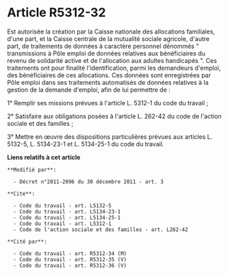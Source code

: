 # Article R5312-32

Est autorisée la création par la Caisse nationale des allocations familiales, d'une part, et la Caisse centrale de la
mutualité sociale agricole, d'autre part, de traitements de données à caractère personnel dénommés " transmissions à Pôle
emploi de données relatives aux bénéficiaires du revenu de solidarité active et de l'allocation aux adultes handicapés ". Ces
traitements ont pour finalité l'identification, parmi les demandeurs d'emploi, des bénéficiaires de ces allocations. Ces
données sont enregistrées par Pôle emploi dans ses traitements automatisés de données relatives à la gestion de la demande
d'emploi, afin de lui permettre de : 

1° Remplir ses missions prévues à l'article L. 5312-1 du code du travail ; 

2° Satisfaire aux obligations posées à l'article L. 262-42 du code de l'action sociale et des familles ; 

3° Mettre en œuvre des dispositions particulières prévues aux articles L. 5132-5, L. 5134-23-1  et L. 5134-25-1 du code du
travail.

**Liens relatifs à cet article**

	**Modifié par**:

	  - Décret n°2011-2096 du 30 décembre 2011 - art. 3

	**Cite**:

	  - Code du travail - art. L5132-5
	  - Code du travail - art. L5134-23-1
	  - Code du travail - art. L5134-25-1
	  - Code du travail - art. L5312-1
	  - Code de l'action sociale et des familles - art. L262-42

	**Cité par**:

	  - Code du travail - art. R5312-34 (M)
	  - Code du travail - art. R5312-35 (V)
	  - Code du travail - art. R5312-36 (V)
